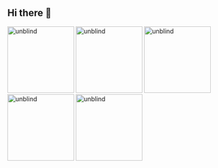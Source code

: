 ## Hi there 👋

<a href="https://unblind.kr/hyeongjun"><img src="https://api.unblind.kr/users/hyeongjun/png-card?v=202506131259" alt="unblind" width="150"/></a>
<a href="https://unblind.kr/soyou"><img src="https://api.unblind.kr/users/soyou/png-card?v=202506131259" alt="unblind" width="150"/></a>
<a href="https://unblind.kr/suhyun"><img src="https://api.unblind.kr/users/suhyun/png-card?v=202506131259" alt="unblind" width="150"/></a>
<a href="https://unblind.kr/rihyun"><img src="https://api.unblind.kr/users/rihyun/png-card?v=202506131259" alt="unblind" width="150"/></a>
<a href="https://unblind.kr/jiwoo"><img src="https://api.unblind.kr/users/jiwoo/png-card?v=202506131259" alt="unblind" width="150"/></a>
